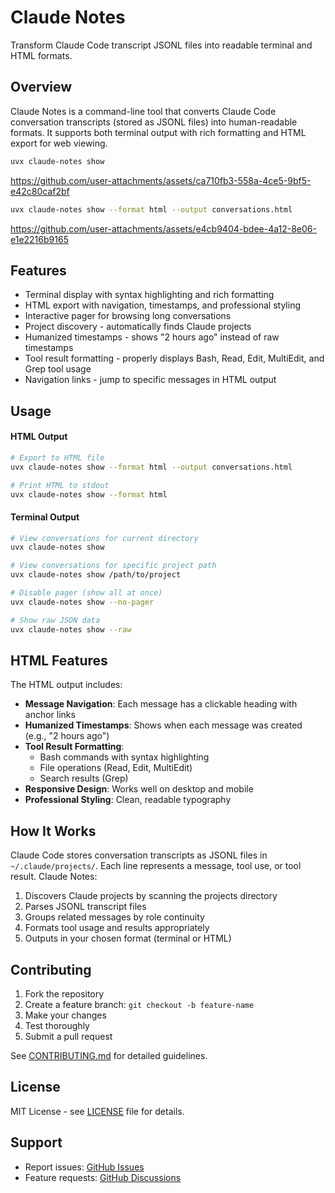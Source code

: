 # Claude Notes

Transform Claude Code transcript JSONL files into readable terminal and HTML formats.

## Overview

Claude Notes is a command-line tool that converts Claude Code conversation transcripts (stored as JSONL files) into human-readable formats. It supports both terminal output with rich formatting and HTML export for web viewing.

```bash
uvx claude-notes show
```

https://github.com/user-attachments/assets/ca710fb3-558a-4ce5-9bf5-e42c80caf2bf

```bash
uvx claude-notes show --format html --output conversations.html
```

https://github.com/user-attachments/assets/e4cb9404-bdee-4a12-8e06-e1e2216b9165


## Features

- Terminal display with syntax highlighting and rich formatting
- HTML export with navigation, timestamps, and professional styling
- Interactive pager for browsing long conversations
- Project discovery - automatically finds Claude projects
- Humanized timestamps - shows "2 hours ago" instead of raw timestamps
- Tool result formatting - properly displays Bash, Read, Edit, MultiEdit, and Grep tool usage
- Navigation links - jump to specific messages in HTML output

## Usage

#### HTML Output

```bash
# Export to HTML file
uvx claude-notes show --format html --output conversations.html

# Print HTML to stdout
uvx claude-notes show --format html
```

#### Terminal Output

```bash
# View conversations for current directory
uvx claude-notes show

# View conversations for specific project path
uvx claude-notes show /path/to/project

# Disable pager (show all at once)
uvx claude-notes show --no-pager

# Show raw JSON data
uvx claude-notes show --raw
```

## HTML Features

The HTML output includes:

- **Message Navigation**: Each message has a clickable heading with anchor links
- **Humanized Timestamps**: Shows when each message was created (e.g., "2 hours ago")
- **Tool Result Formatting**: 
  - Bash commands with syntax highlighting
  - File operations (Read, Edit, MultiEdit)
  - Search results (Grep)
- **Responsive Design**: Works well on desktop and mobile
- **Professional Styling**: Clean, readable typography

## How It Works

Claude Code stores conversation transcripts as JSONL files in `~/.claude/projects/`. Each line represents a message, tool use, or tool result. Claude Notes:

1. Discovers Claude projects by scanning the projects directory
2. Parses JSONL transcript files 
3. Groups related messages by role continuity
4. Formats tool usage and results appropriately
5. Outputs in your chosen format (terminal or HTML)

## Contributing

1. Fork the repository
2. Create a feature branch: `git checkout -b feature-name`
3. Make your changes
4. Test thoroughly
5. Submit a pull request

See [CONTRIBUTING.md](CONTRIBUTING.md) for detailed guidelines.

## License

MIT License - see [LICENSE](LICENSE) file for details.

## Support

- Report issues: [GitHub Issues](https://github.com/yourusername/claude-notes/issues)
- Feature requests: [GitHub Discussions](https://github.com/yourusername/claude-notes/discussions)
